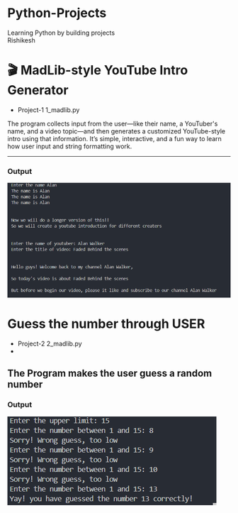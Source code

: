 # Python-Projects
Learning Python by building projects 
<br>
Rishikesh 

# 🎬 MadLib-style YouTube Intro Generator 
- Project-1 1_madlib.py

The program collects input from the user—like their name, a YouTuber's name, and a video topic—and then generates a customized YouTube-style intro using that information. It’s simple, interactive, and a fun way to learn how user input and string formatting work.

---

### Output 

![MadLib Output](./images/madlib.png)

# Guess the number through USER  
- Project-2 2_madlib.py
- 
The Program makes the user guess a random number
---

### Output 

![MadLib Output](./images/guess_the_number_user.png)


